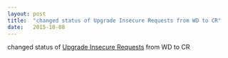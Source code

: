 ```yaml
---
layout: post
title:  "changed status of Upgrade Insecure Requests from WD to CR"
date:   2015-10-08
---
```


changed status of <a href="http://www.w3.org/TR/upgrade-insecure-requests/">Upgrade Insecure Requests</a> from WD to CR